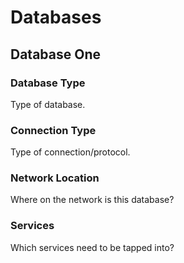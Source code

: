 # Databases

<!-- Replace the following placeholders. Delete this line when complete. -->
## Database One

### Database Type

Type of database.

### Connection Type

Type of connection/protocol.

### Network Location

Where on the network is this database?

### Services

Which services need to be tapped into?